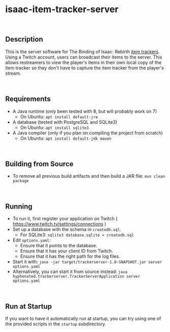 isaac-item-tracker-server
=========================

<br />

Description
-----------

This is the server software for The Binding of Isaac: Rebirth [item trackers](https://github.com/Hyphen-ated/RebirthItemTracker). Using a Twitch account, users can broadcast their items to the server. This allows restreamers to view the player's items in their own local copy of the item tracker so they don't have to capture the item tracker from the player's stream.

<br />

Requirements
------------

* A Java runtime (only been tested with 8, but will probably work on 7)
  * On Ubuntu: `apt install default-jre`
* A database (tested with PostgreSQL and SQLite3)
  * On Ubuntu: `apt install sqlite3`
* A Java compiler (only if you plan on compiling the project from scratch)
  * On Ubuntu: `apt install default-jdk maven`

<br />

Building from Source
--------------------

* To remove all previous build artifacts and then build a JAR file: `mvn clean package`

<br />

Running
-------

* To run it, first register your application on Twitch ( https://www.twitch.tv/settings/connections )
* Set up a database with the schema in `createdb.sql`.
  * For SQLite3: `sqlite3 database.sqlite < createdb.sql`
* Edit `options.yaml`:
  * Ensure that it points to the database.
  * Ensure that it has your client ID from Twitch.
  * Ensure that it has the right path for the log files.
* Start it with: `java -jar target/trackerserver-1.0-SNAPSHOT.jar server options.yaml`
* Alternatively, you can start it from source instead: `java hyphenated.trackerserver.TrackerServerApplication server options.yaml`

<br />

Run at Startup
--------------

If you want to have it automatically run at startup, you can try using one of the provided scripts in the `startup` subdirectory.
